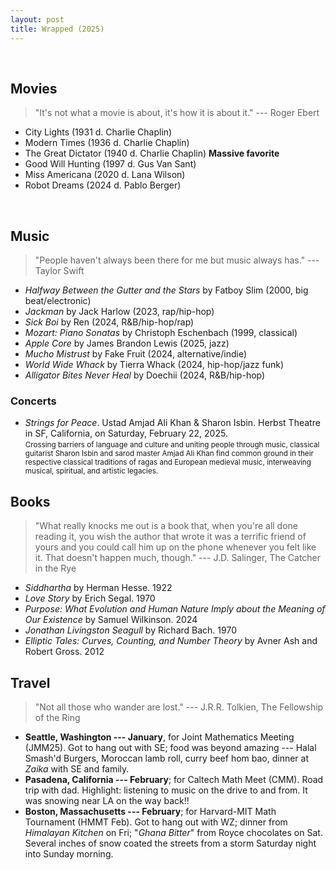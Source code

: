 ```yaml
---
layout: post
title: Wrapped (2025)
---
```

<br>

## Movies

> "It's not what a movie is about, it's how it is about it." --- Roger Ebert 

- City Lights (1931 d. Charlie Chaplin)
- Modern Times (1936 d. Charlie Chaplin)
- The Great Dictator (1940 d. Charlie Chaplin) **Massive favorite**
- Good Will Hunting (1997 d. Gus Van Sant)
- Miss Americana (2020 d. Lana Wilson)
- Robot Dreams (2024 d. Pablo Berger)

<br>

## Music 

> "People haven't always been there for me but music always has." --- Taylor Swift

- *Halfway Between the Gutter and the Stars* by Fatboy Slim (2000, big beat/electronic)
- *Jackman* by Jack Harlow (2023, rap/hip-hop)
- *Sick Boi* by Ren (2024, R&B/hip-hop/rap)
- *Mozart: Piano Sonatas* by Christoph Eschenbach (1999, classical)
- *Apple Core* by James Brandon Lewis (2025, jazz)
- *Mucho Mistrust* by Fake Fruit (2024, alternative/indie)
- *World Wide Whack* by Tierra Whack (2024, hip-hop/jazz funk)
- *Alligator Bites Never Heal* by Doechii (2024, R&B/hip-hop)

### Concerts

- *Strings for Peace*. Ustad Amjad Ali Khan & Sharon Isbin. Herbst Theatre in SF, California, on Saturday, February 22, 2025. <br> <small>Crossing barriers of language and culture and uniting people through music, classical guitarist Sharon Isbin and sarod master Amjad Ali Khan find common ground in their respective classical traditions of ragas and European medieval music, interweaving musical, spiritual, and artistic legacies.</small>


## Books

> "What really knocks me out is a book that, when you're all done reading it, you wish the author that wrote it was a terrific friend of yours and you could call him up on the phone whenever you felt like it. That doesn't happen much, though." --- J.D. Salinger, The Catcher in the Rye

- *Siddhartha* by Herman Hesse. 1922
- *Love Story* by Erich Segal. 1970
- *Purpose: What Evolution and Human Nature Imply about the Meaning of Our Existence* by Samuel Wilkinson. 2024
- *Jonathan Livingston Seagull* by Richard Bach. 1970
- *Elliptic Tales: Curves, Counting, and Number Theory* by Avner Ash and Robert Gross. 2012


## Travel

> "Not all those who wander are lost." --- J.R.R. Tolkien, The Fellowship of the Ring

- **Seattle, Washington --- January**, for Joint Mathematics Meeting (JMM25). Got to hang out with SE; food was beyond amazing --- Halal Smash'd Burgers, Moroccan lamb roll, curry beef hom bao, dinner at *Zaika* with SE and family.
- **Pasadena, California --- February**; for Caltech Math Meet (CMM). Road trip with dad. Highlight: listening to music on the drive to and from. It was snowing near LA on the way back!!
- **Boston, Massachusetts --- February**; for Harvard-MIT Math Tournament (HMMT Feb). Got to hang out with WZ; dinner from *Himalayan Kitchen* on Fri; "*Ghana Bitter*" from Royce chocolates on Sat. Several inches of snow coated the streets from a storm Saturday night into Sunday morning.
